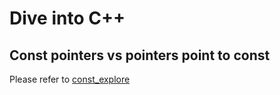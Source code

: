 # Dive into C++

## Const pointers vs pointers point to const

Please refer to [const_explore](./const_explore.cpp)


